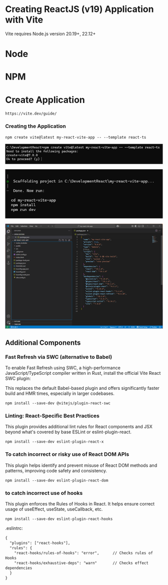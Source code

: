# Creating ReactJS (v19) Application with Vite

Vite requires Node.js version 20.19+, 22.12+

# Node

# NPM

# Create Application

```
https://vite.dev/guide/
```

### Creating the Application

```
npm create vite@latest my-react-vite-app -- --template react-ts
```

![](./documentation//images/create-app-01.png)

![](./documentation//images/create-app-02.png)

![](./documentation//images/create-app-03.png)

## Additional Components

### Fast Refresh via SWC (alternative to Babel)

To enable Fast Refresh using SWC, a high-performance JavaScript/TypeScript compiler written in Rust, install the official Vite React SWC plugin:

This replaces the default Babel-based plugin and offers significantly faster build and HMR times, especially in larger codebases.

```
npm install --save-dev @vitejs/plugin-react-swc
```

### Linting: React-Specific Best Practices

This plugin provides additional lint rules for React components and JSX beyond what's covered by base ESLint or eslint-plugin-react.

```
npm install --save-dev eslint-plugin-react-x
```

### To catch incorrect or risky use of React DOM APIs

This plugin helps identify and prevent misuse of React DOM methods and patterns, improving code safety and consistency.

```
npm install --save-dev eslint-plugin-react-dom
```

### to catch incorrect use of hooks

This plugin enforces the Rules of Hooks in React. It helps ensure correct usage of useEffect, useState, useCallback, etc.

```
npm install --save-dev eslint-plugin-react-hooks
```

.eslintrc:

```
{
  "plugins": ["react-hooks"],
  "rules": {
    "react-hooks/rules-of-hooks": "error",      // Checks rules of Hooks
    "react-hooks/exhaustive-deps": "warn"       // Checks effect dependencies
  }
}
```
